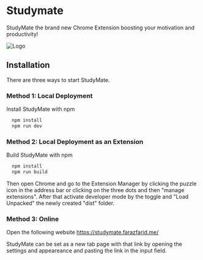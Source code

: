 # Studymate

StudyMate the brand new Chrome Extension boosting your motivation and productivity!


![Logo](https://i.ibb.co/W3GRXM2/logo.png)


## Installation

There are three ways to start StudyMate.

### Method 1: Local Deployment
Install StudyMate with npm

```bash
  npm install
  npm run dev
```
    
### Method 2: Local Deployment as an Extension
Build StudyMate with npm

```bash
  npm install
  npm run build
```

Then open Chrome and go to the Extension Manager by clicking the puzzle icon in the address bar or clicking on the three dots and then "manage extensions". After that activate developer mode by the toggle and "Load Unpacked" the newly created "dist" folder.

### Method 3: Online
Open the following website https://studymate.farazfarid.me/

StudyMate can be set as a new tab page with that link by opening the settings and appeareance and pasting the link in the input field.
